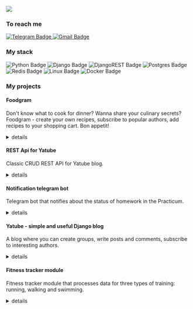 <div id="header">
  <img src="https://readme-typing-svg.demolab.com/?width=465&lines=👋+Hi+there;👨🏻‍💻+My+name+is+Stanislav;👾+I'm+a+beginner+Python+developer;🖖Feel+welcome+and+free" />
</div>

<h3>To reach me</h3>

<div id="reach-me-badges">
  <a href="https://t.me/jschupss">
    <img src="https://img.shields.io/badge/Telegram-blue?logo=telegram&logoColor=white&style=for-the-badge" alt="Telegram Badge"/>
  </a>
  <a href="mailto:stas.chuprinskiy@gmail.com">
    <img src="https://img.shields.io/badge/Gmail-red?logo=gmail&logoColor=white&style=for-the-badge" alt="Gmail Badge"/>
  </a>
</div>

<h3>My stack</h3>

<div id="my-stack-badges">
  <img src="https://img.shields.io/badge/python-3670A0?style=for-the-badge&logo=python&logoColor=ffdd54" alt="Python Badge"/>
  <img src="https://img.shields.io/badge/django-%23092E20.svg?style=for-the-badge&logo=django&logoColor=white" alt="Django Badge"/>
  <img src="https://img.shields.io/badge/DJANGO-REST-ff1709?style=for-the-badge&logo=django&logoColor=white&color=ff1709&labelColor=gray" alt="DjangoREST Badge"/>
  <img src="https://img.shields.io/badge/postgres-%23316192.svg?style=for-the-badge&logo=postgresql&logoColor=white" alt="Postgres Badge"/>
  <img src="https://img.shields.io/badge/redis-%23DD0031.svg?style=for-the-badge&logo=redis&logoColor=white" alt="Redis Badge"/>
  <img src="https://img.shields.io/badge/Linux-FCC624?style=for-the-badge&logo=linux&logoColor=black" alt="Linux Badge"/>
  <img src="https://img.shields.io/badge/docker-%230db7ed.svg?style=for-the-badge&logo=docker&logoColor=white" alt="Docker Badge"/>
</div>

<h3>My projects</h3>

<h4>Foodgram</h4>

<p>Don't know what to cook for dinner? Wanna share your culinary secrets? Foodgram - create your own recipes, subscribe to popular authors, add recipes to your shopping cart. Bon appetit!</p>

<details>
  <summary>details</summary>
  
  <a href="https://github.com/stas-chuprinskiy/foodgram-project-react">Go to the repository</a>
</details>

<h4>REST Api for Yatube</h4>

<p>Classic CRUD REST API for Yatube blog.</p>

<details>
  <summary>details</summary>
  
  <a href="https://github.com/stas-chuprinskiy/api_final_yatube">Go to the repository</a>
</details>

<h4>Notification telegram bot</h4>

<p>Telegram bot that notifies about the status of homework in the Practicum.</p>

<details>
  <summary>details</summary>
  
  <a href="https://github.com/stas-chuprinskiy/homework_bot">Go to the repository</a>
</details>

<h4>Yatube - simple and useful Django blog</h4>

<p>A blog where you can create groups, write posts and comments, subscribe to interesting authors.</p>

<details>
  <summary>details</summary>
  
  <a href="https://github.com/stas-chuprinskiy/yatube">Go to the repository</a>
</details>

<h4>Fitness tracker module</h4>

<p>Fitness tracker module that processes data for three types of training: running, walking and swimming.</p>

<details>
  <summary>details</summary>
  
  <a href="https://github.com/stas-chuprinskiy/fitness_tracker_module">Go to the repository</a>
</details>
